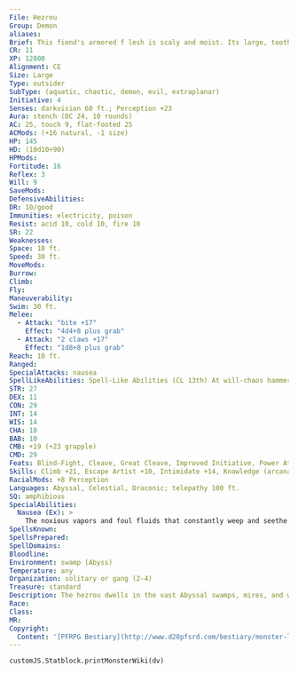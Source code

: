 ```yaml
---
File: Hezrou
Group: Demon
aliases: 
Brief: This fiend's armored f lesh is scaly and moist. Its large, toothy mouth gapes below a pair of hungry, reptilian eyes.
CR: 11
XP: 12800
Alignment: CE
Size: Large
Type: outsider
SubType: (aquatic, chaotic, demon, evil, extraplanar)
Initiative: 4
Senses: darkvision 60 ft.; Perception +23
Aura: stench (DC 24, 10 rounds)
AC: 25, touch 9, flat-footed 25
ACMods: (+16 natural, -1 size)
HP: 145
HD: (10d10+90)
HPMods: 
Fortitude: 16
Reflex: 3
Will: 9
SaveMods: 
DefensiveAbilities: 
DR: 10/good
Immunities: electricity, poison
Resist: acid 10, cold 10, fire 10
SR: 22
Weaknesses: 
Space: 10 ft.
Speed: 30 ft.
MoveMods: 
Burrow: 
Climb: 
Fly: 
Maneuverability: 
Swim: 30 ft.
Melee: 
  - Attack: "bite +17"
    Effect: "4d4+8 plus grab"
  - Attack: "2 claws +17"
    Effect: "1d8+8 plus grab"
Reach: 10 ft.
Ranged: 
SpecialAttacks: nausea
SpellLikeAbilities: Spell-Like Abilities (CL 13th) At will-chaos hammer (DC 18), greater teleport (self plus 50 lbs. of objects only), unholy blight (DC 18) 3/day-gaseous form 1/day-blasphemy (DC 21), summon (level 4, 1 hezrou 35%)
STR: 27
DEX: 11
CON: 29
INT: 14
WIS: 14
CHA: 18
BAB: 10
CMB: +19 (+23 grapple)
CMD: 29
Feats: Blind-Fight, Cleave, Great Cleave, Improved Initiative, Power Attack
Skills: Climb +21, Escape Artist +10, Intimidate +14, Knowledge (arcana) +15, Perception +23, Spellcraft +15, Stealth +9, Swim +29
RacialMods: +8 Perception
Languages: Abyssal, Celestial, Draconic; telepathy 100 ft.
SQ: amphibious
SpecialAbilities:
  Nausea (Ex): >
    The noxious vapors and foul fluids that constantly weep and seethe from a hezrou's body are particularly heinous to those the creature grapples. Each round a creature is grappled by a hezrou, the grappled foe must make a DC 24 Fortitude save to avoid becoming nauseated. A creature nauseated in this manner remains nauseated until he succeeds on a DC 24 Fortitude save, or until a minute has passed during which he is not grappled by the hezrou, whichever condition comes first. The save DC is Constitution-based.
SpellsKnown: 
SpellsPrepared: 
SpellDomains: 
Bloodline: 
Environment: swamp (Abyss)
Temperature: any
Organization: solitary or gang (2-4)
Treasure: standard
Description: The hezrou dwells in the vast Abyssal swamps, mires, and waterways, equally at home on land and in the water. The presence of a hezrou has an obvious effect on the nearby flora and water, causing plant life to twist and knurl and infusing water with a foul odor and brackish taste- signs much easier to spot on the Material Plane than the Abyss. Long exposure to this corruption can cause vile transformations and hideous deformities. Often, entire backwater communities of deformed mutants owe their twisted countenances not as much to incest and poor breeding as they do to a hezrou's proximity. Although quite intelligent, a hezrou can fairly be said to waste its intellect. They prefer the simple pleasures-slumber, the thrill of torture, the bliss of feasting on a living meal, or the joy of feeling something beautiful breaking and crumbling in a clenched fist. They do not often seek to build empires or lead cults-although few hezrous would turn away prospective minions who came to serve the demon on their own. These monstrous and bestial creatures form from the souls of evil mortals who poisoned themselves, their kin, or their surroundings, such as drug addicts, assassins, and alchemists who cared not how their experiments polluted the environment.
Race: 
Class: 
MR: 
Copyright:
  Content: '[PFRPG Bestiary](http://www.d20pfsrd.com/bestiary/monster-listings/outsiders/demon/hezrou)'
---
```

```dataviewjs
customJS.Statblock.printMonsterWiki(dv)
```
